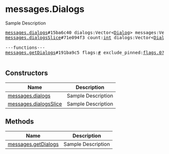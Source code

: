 # messages.Dialogs

Sample Description

<pre>
<a href="../constructor/messages.dialogs">messages.dialogs</a>#15ba6c40 dialogs:Vector&lt;<a href="../type/Dialog.md">Dialog</a>&gt; messages:Vector&lt;<a href="../type/Message.md">Message</a>&gt; chats:Vector&lt;<a href="../type/Chat.md">Chat</a>&gt; users:Vector&lt;<a href="../type/User.md">User</a>&gt; = <a href="../type/messages.Dialogs.md">messages.Dialogs</a>;
<a href="../constructor/messages.dialogsSlice">messages.dialogsSlice</a>#71e094f3 count:<a href="../type/int.md">int</a> dialogs:Vector&lt;<a href="../type/Dialog.md">Dialog</a>&gt; messages:Vector&lt;<a href="../type/Message.md">Message</a>&gt; chats:Vector&lt;<a href="../type/Chat.md">Chat</a>&gt; users:Vector&lt;<a href="../type/User.md">User</a>&gt; = <a href="../type/messages.Dialogs.md">messages.Dialogs</a>;

---functions---
<a href="../method/messages.getDialogs">messages.getDialogs</a>#191ba9c5 flags:<a href="../type/#.md">#</a> exclude_pinned:<a href="../type/flags.0?true.md">flags.0?true</a> offset_date:<a href="../type/int.md">int</a> offset_id:<a href="../type/int.md">int</a> offset_peer:<a href="../type/InputPeer.md">InputPeer</a> limit:<a href="../type/int.md">int</a> = <a href="../type/messages.Dialogs.md">messages.Dialogs</a>;

</pre>

## Constructors

| Name | Description |
|------|-------------|
| [messages.dialogs](../constructor/messages.dialogs.md) | Sample Description |
| [messages.dialogsSlice](../constructor/messages.dialogsSlice.md) | Sample Description |

## Methods

| Name | Description |
|------|-------------|
| [messages.getDialogs](../method/messages.getDialogs.md) | Sample Description |

